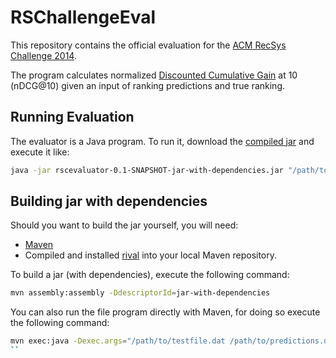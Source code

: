 RSChallengeEval
===============
This repository contains the official evaluation for the [ACM RecSys Challenge 2014](http://www.recsyschallenge.com "RecSysChallenge").

The program calculates normalized [Discounted Cumulative Gain](http://recsyswiki.com/wiki/Discounted_Cumulative_Gain "DCG") at 10 (nDCG@10) given an input of ranking predictions and true ranking.

Running Evaluation
------------------
The evaluator is a Java program. To run it, download the [compiled jar](https://github.com/recsyschallenge/RSChallengeEval/blob/master/target/rscevaluator-0.1-SNAPSHOT-jar-with-dependencies.jar) and execute it like:
```bash
java -jar rscevaluator-0.1-SNAPSHOT-jar-with-dependencies.jar "/path/to/testfile.dat" "/path/to/predictions"
```

Building jar with dependencies
------------------------------
Should you want to build the jar yourself, you will need:
- [Maven](http://maven.apache.org/)
- Compiled and installed [rival](http://rival.recommenders.net) into your local Maven repository.

To build a jar (with dependencies), execute the following command:
```bash
mvn assembly:assembly -DdescriptorId=jar-with-dependencies
```
You can also run the file program directly with Maven, for doing so execute the following command:
```bash
mvn exec:java -Dexec.args="/path/to/testfile.dat /path/to/predictions.dat"
``
